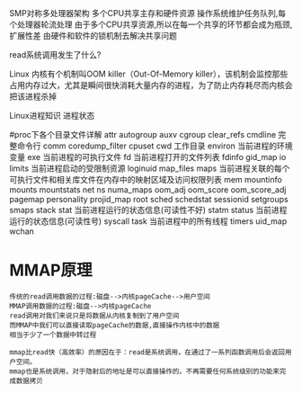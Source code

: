 SMP对称多处理器架构
多个CPU共享主存和硬件资源
操作系统维护任务队列,每个处理器轮流处理
由于多个CPU共享资源,所以在每一个共享的环节都会成为瓶颈,扩展性差
由硬件和软件的锁机制去解决共享问题

read系统调用发生了什么?

Linux 内核有个机制叫OOM killer（Out-Of-Memory killer），该机制会监控那些占用内存过大，尤其是瞬间很快消耗大量内存的进程，为了防止内存耗尽而内核会把该进程杀掉


Linux进程知识
进程状态

#proc下各个目录文件详解
attr
autogroup
auxv
cgroup
clear_refs
cmdline     完整命令行
comm
coredump_filter
cpuset
cwd         工作目录
environ     当前进程的环境变量
exe         当前进程的可执行文件
fd          当前进程打开的文件列表
fdinfo
gid_map
io
limits      当前进程启动的受限制资源
loginuid
map_files
maps        当前进程关联的每个可执行文件和相关库文件在内存中的映射区域及访问权限列表
mem
mountinfo
mounts
mountstats
net
ns
numa_maps
oom_adj
oom_score
oom_score_adj
pagemap
personality
projid_map
root
sched
schedstat
sessionid
setgroups
smaps
stack
stat        当前进程运行的状态信息(可读性不好)
statm
status      当前进程运行的状态信息(可读性号)
syscall
task        当前进程中的所有线程
timers
uid_map
wchan
# MMAP原理
    传统的read调用数据的过程:磁盘-->内核pageCache-->用户空间
    MMAP调用数据的过程:磁盘-->内核pageCache
    read调用对我们来说只是将数据从内核复制到了用户空间
    而MMAP中我们可以直接读取pageCache的数据,直接操作内核中的数据
    相当于少了一个数据中转过程
    
    mmap比read快（高效率）的原因在于：read是系统调用，在通过了一系列函数调用后会返回用户空间。
    mmap也是系统调用，对于隐射后的地址是可以直接操作的。不再需要任何系统级别的功能来完成数据拷贝
    
    